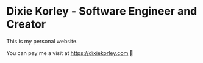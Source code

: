 # Dixie Korley - Software Engineer and Creator

This is my personal website. 

You can pay me a visit at https://dixiekorley.com 🚀



